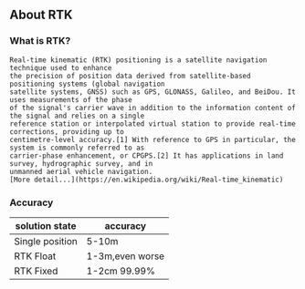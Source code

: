 ## About RTK

### What is RTK?
    Real-time kinematic (RTK) positioning is a satellite navigation technique used to enhance 
	the precision of position data derived from satellite-based positioning systems (global navigation
	satellite systems, GNSS) such as GPS, GLONASS, Galileo, and BeiDou. It uses measurements of the phase
	of the signal's carrier wave in addition to the information content of the signal and relies on a single
	reference station or interpolated virtual station to provide real-time corrections, providing up to 
	centimetre-level accuracy.[1] With reference to GPS in particular, the system is commonly referred to as 
	carrier-phase enhancement, or CPGPS.[2] It has applications in land survey, hydrographic survey, and in 
	unmanned aerial vehicle navigation.
	[More detail...](https://en.wikipedia.org/wiki/Real-time_kinematic)

### Accuracy
  | solution state | accuracy | 
  | --- | --- |
  | Single position | 5-10m |
  | RTK Float | 1-3m,even worse |
  | RTK Fixed | 1-2cm 99.99% |
  